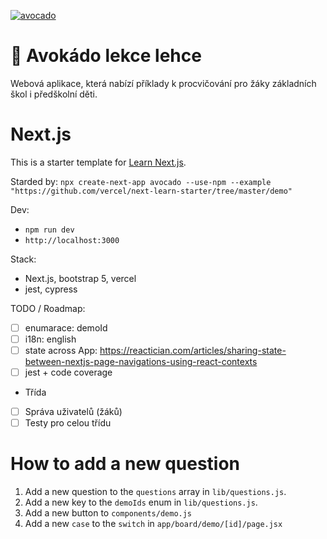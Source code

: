 [![avocado](https://img.shields.io/endpoint?url=https://dashboard.cypress.io/badge/detailed/rv7kws/main&style=plastic&logo=cypress)](https://dashboard.cypress.io/projects/rv7kws/runs)

# 🥑 Avokádo lekce lehce
Webová aplikace, která nabízí příklady k procvičování pro žáky základních škol i předškolní děti.
# Next.js
This is a starter template for [Learn Next.js](https://nextjs.org/learn).

Starded by: `npx create-next-app avocado --use-npm --example "https://github.com/vercel/next-learn-starter/tree/master/demo"`

Dev:
- `npm run dev`
- `http://localhost:3000`

Stack:
- Next.js, bootstrap 5, vercel
- jest, cypress

TODO / Roadmap:
- [ ] enumarace: demoId
- [ ] i18n: english
- [ ] state across App: https://reactician.com/articles/sharing-state-between-nextjs-page-navigations-using-react-contexts
- [ ] jest + code coverage
- Třída
- [ ] Správa uživatelů (žáků)
- [ ] Testy pro celou třídu

# How to add a new question
1. Add a new question to the `questions` array in `lib/questions.js`.
2. Add a new key to the `demoIds` enum in `lib/questions.js`.
3. Add a new button to `components/demo.js`
4. Add a new `case` to the `switch` in `app/board/demo/[id]/page.jsx`
